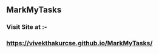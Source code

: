 <h2> MarkMyTasks </h2>
<h3>Visit Site at :- </h2>
<h3><a href="https://vivekthakurcse.github.io/MarkMyTasks/">https://vivekthakurcse.github.io/MarkMyTasks/</a></h3>
